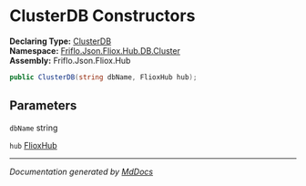 ﻿<!--  
  <auto-generated>   
    The contents of this file were generated by a tool.  
    Changes to this file may be list if the file is regenerated  
  </auto-generated>   
-->

# ClusterDB Constructors

**Declaring Type:** [ClusterDB](../index.md)  
**Namespace:** [Friflo.Json.Fliox.Hub.DB.Cluster](../../index.md)  
**Assembly:** Friflo.Json.Fliox.Hub

```csharp
public ClusterDB(string dbName, FlioxHub hub);
```

## Parameters

`dbName`  string

`hub`  [FlioxHub](../../../../Host/FlioxHub/index.md)

___

*Documentation generated by [MdDocs](https://github.com/ap0llo/mddocs)*

